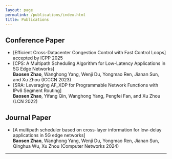 ```yaml
---
layout: page
permalink: /publications/index.html
title: Publications
---
```


<!-- Lastest Update: 15th Sep 2023&nbsp;  -->

## Conference Paper

- [Efficient Cross-Datacenter Congestion Control with Fast Control Loops] accepted by ICPP 2025
- [CPS: A Multipath Scheduling Algorithm for Low-Latency Applications in 5G Edge Networks]<br>**Baosen Zhao**, Wanghong Yang, Wenji Du, Yongmao Ren, Jianan Sun, and Xu Zhou (ICCCN 2023)<br>
- [SRA: Leveraging AF_XDP for Programmable Network Functions with IPv6 Segment Routing]<br>**Baosen Zhao**, Yifang Qin, Wanghong Yang, Pengfei Fan, and Xu Zhou (LCN 2022)<br>


## Journal Paper

- [A multipath scheduler based on cross-layer information for low-delay applications in 5G edge networks]<br>**Baosen Zhao**, Wanghong Yang, Wenji Du, Yongmao Ren, Jianan Sun, Qinghua Wu, Xu Zhou (Computer Networks 2024)<br>

---

